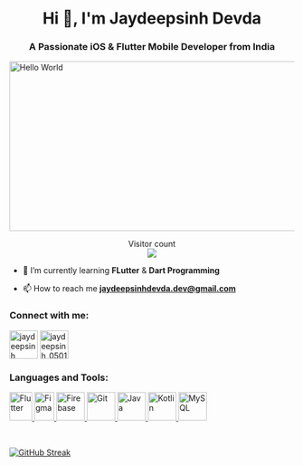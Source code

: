 <h1 align="center">Hi 👋, I'm Jaydeepsinh Devda</h1>
<h3 align="center">A Passionate iOS & Flutter Mobile Developer from India</h3>


<img src="https://github.com/Jaydeepsinh-Devda/Jaydeepsinh-Devda/assets/88308058/553db6b0-f0db-4cd1-a360-58d0894bec60" alt="Hello World" width="1200" height="300">


<p align="center"> 
  Visitor count<br>
  <img src="https://profile-counter.glitch.me/Jaydeepsinh-Devda/count.svg" />
</p>


- 🌱 I’m currently learning **FLutter** & **Dart Programming**

- 📫 How to reach me **jaydeepsinhdevda.dev@gmail.com**


<h3 align="left">Connect with me:</h3>
<p align="left">
<a href="https://www.linkedin.com/in/jaydeepsinh-devda/" target="blank"><img align="center" src="https://github.com/Jaydeepsinh-Devda/Jaydeepsinh-Devda/assets/88308058/a6e29c07-c352-4473-8bbc-a3cd0b001e25" alt="jaydeepsinh devda" height="50" width="50" /></a>
<a href="https://twitter.com/JR_Devda" target="blank"><img align="center" src="https://github.com/Jaydeepsinh-Devda/Jaydeepsinh-Devda/assets/88308058/91b8eccf-0291-4191-bd3a-9339af90382d" alt="jaydeepsinh_0501" height="50" width="50" /></a>
</p>


<h3 align="left">Languages and Tools:</h3>
<p align="left"> <a href="https://flutter.dev/" target="_blank"> <img src="https://github.com/Jaydeepsinh-Devda/Jaydeepsinh-Devda/assets/88308058/317271e1-7d1d-4fd7-b0a9-6e8cbd61b1b7" alt="Flutter" width="40" height="50"/> </a> 
<a href="https://www.figma.com/" target="_blank"> <img src="https://github.com/Jaydeepsinh-Devda/Jaydeepsinh-Devda/assets/88308058/6c40aa5e-f864-4b3e-9561-4db8a6905c7e" alt="Figma" width="35" height="50"/> </a> 
<a href="https://firebase.google.com/" target="_blank""> <img src="https://github.com/Jaydeepsinh-Devda/Jaydeepsinh-Devda/assets/88308058/47387838-dfc9-4ada-b4ef-74104b068205" alt="Firebase" width="50" height="50"/> </a> 
<a href="https://git-scm.com/" target="_blank" "> <img src="https://github.com/Jaydeepsinh-Devda/Jaydeepsinh-Devda/assets/88308058/a37c29f7-7e87-4a34-8dfa-e4004e03fab0" alt="Git" width="50" height="50"/> </a> 
<a href="https://www.java.com" target="_blank"> <img src="https://github.com/Jaydeepsinh-Devda/Jaydeepsinh-Devda/assets/88308058/ba5e82be-0ed9-4b27-8b53-b49a1072f094" alt="Java" width="50" height="50"/> </a> 
<a href="https://kotlinlang.org" target="_blank"> <img src="https://github.com/Jaydeepsinh-Devda/Jaydeepsinh-Devda/assets/88308058/2ef93036-7eb8-4a9b-9edb-b12322e7190b" alt="Kotlin" width="50" height="50"/> </a>
<a href="https://www.mysql.com/" target="_blank"> <img src="https://github.com/Jaydeepsinh-Devda/Jaydeepsinh-Devda/assets/88308058/1834ef5a-3c22-40ef-8ef5-37e01c367ad2" alt="MySQL" width="50" height="50"/> </a> 
</p>
<br/>

<a href="https://git.io/streak-stats"><img src="https://streak-stats.demolab.com?user=Jaydeepsinh-Devda&theme=dark" alt="GitHub Streak" /></a>
